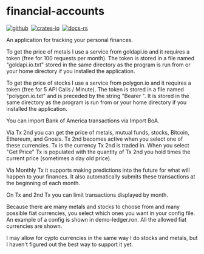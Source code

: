 # financial-accounts

[![github]](https://github.com/dcampbell24/financial-accounts)&ensp;[![crates-io]](https://crates.io/crates/financial-accounts)&ensp;[![docs-rs]](https://docs.rs/financial-accounts)

[github]: https://img.shields.io/badge/github-8da0cb?style=for-the-badge&labelColor=555555&logo=github
[crates-io]: https://img.shields.io/badge/crates.io-fc8d62?style=for-the-badge&labelColor=555555&logo=rust
[docs-rs]: https://img.shields.io/badge/docs.rs-66c2a5?style=for-the-badge&labelColor=555555&logo=docs.rs

An application for tracking your personal finances.

To get the price of metals I use a service from goldapi.io and it requires a
token (free for 100 requests per month). The token is stored in a file named
"goldapi.io.txt" stored in the same directory as the program
is run from or your home directory if you installed the application.

To get the price of stocks I use a service from polygon.io and it requires a
token (free for 5 API Calls / Minute). The token is stored in a file named
"polygon.io.txt" and is preceded by the string "Bearer ". It is stored in the
same directory as the program is run from or your home directory if you
installed the application.

You can import Bank of America transactions via Import BoA.

Via Tx 2nd you can get the price of metals, mutual funds, stocks, Bitcoin,
Ethereum, and Gnosis. Tx 2nd becomes active when you select one of these
currencies. Tx is the currency Tx 2nd is traded in. When you select "Get Price"
Tx is populated with the quantity of Tx 2nd you hold times the current price
(sometimes a day old price).

Via Monthly Tx it supports making predictions into the future for what will
happen to your finances. It also automatically submits these transactions at
the beginning of each month.

On Tx and 2nd Tx you can limit transactions displayed by month.

Because there are many metals and stocks to choose from and many possible
fiat currencies, you select which ones you want in your config file. An
example of a config is shown in demo-ledger.ron. All the allowed fiat
currencies are shown.

I may allow for cypto currencies in the same way I do stocks and metals, but I
haven't figured out the best way to support it yet.
